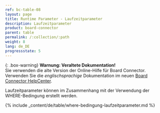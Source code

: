 ```yaml
---
ref: bc-table-08
layout: page
title: Runtime Parameter - Laufzeitparameter
description: Laufzeitparameter
product: board-connector
parent: table
permalink: /:collection/:path
weight: 8
lang: de_DE
progressstate: 5
---
```


{: .box-warning}
**Warnung: Veraltete Dokumentation!** <br>
Sie verwenden die alte Version der Online-Hilfe für Board Connector.<br>
Verwenden Sie die *englischsprachige* Dokumentation im neuen [Board Connector HelpCenter](https://helpcenter.theobald-software.com/board-connector/documentation/introduction/).

Laufzeitparameter können im Zusammenhang mit der Verwendung der WHERE-Bedingung erstellt werden.

{% include _content/de/table/where-bedingung-laufzeitparameter.md %}